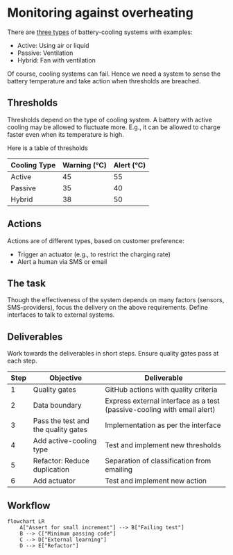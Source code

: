 # Monitoring against overheating

There are [three types](https://www.batterydesign.net/battery-thermal-management/) of battery-cooling systems with examples:

- Active: Using air or liquid
- Passive: Ventilation
- Hybrid: Fan with ventilation

Of course, cooling systems can fail. Hence we need a system to sense the battery temperature and take action when thresholds are breached.

## Thresholds

Thresholds depend on the type of cooling system. A battery with active cooling may be allowed to fluctuate more. E.g., it can be allowed to charge faster even when its temperature is high.

Here is a table of thresholds

| Cooling Type | Warning (°C) | Alert (°C) |
|--------------|--------------|------------|
| Active       | 45           | 55         |
| Passive      | 35           | 40         |
| Hybrid       | 38           | 50         |

## Actions

Actions are of different types, based on customer preference:

- Trigger an actuator (e.g., to restrict the charging rate)
- Alert a human via SMS or email

## The task

Though the effectiveness of the system depends on many factors (sensors, SMS-providers), focus the delivery on the above requirements. Define interfaces to talk to external systems.

## Deliverables

Work towards the deliverables in short steps. Ensure quality gates pass at each step.

| Step | Objective | Deliverable |
|------|-----------|-------------|
| 1 | Quality gates | GitHub actions with quality criteria |
| 2 | Data boundary | Express external interface as a test (passive-cooling with email alert) |
| 3 | Pass the test and the quality gates | Implementation as per the interface |
| 4 | Add active-cooling type | Test and implement new thresholds |
| 5 | Refactor: Reduce duplication | Separation of classification from emailing |
| 6 | Add actuator | Test and implement new action |

## Workflow

```mermaid
flowchart LR
    A["Assert for small increment"] --> B["Failing test"]
    B --> C["Minimum passing code"]
    C --> D["External learning"]
    D --> E["Refactor"]
```
